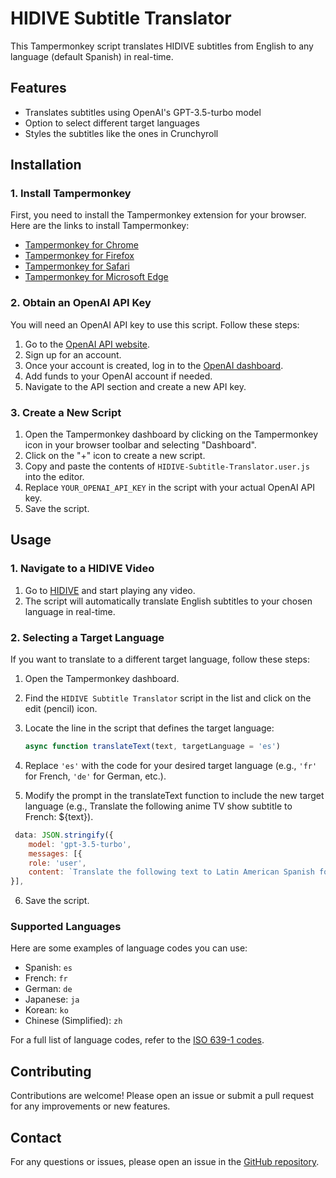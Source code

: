 # HIDIVE Subtitle Translator

This Tampermonkey script translates HIDIVE subtitles from English to any language (default Spanish) in real-time. 

## Features

- Translates subtitles using OpenAI's GPT-3.5-turbo model
- Option to select different target languages
- Styles the subtitles like the ones in Crunchyroll

## Installation

### 1. Install Tampermonkey

First, you need to install the Tampermonkey extension for your browser. Here are the links to install Tampermonkey:

- [Tampermonkey for Chrome](https://chrome.google.com/webstore/detail/tampermonkey/dhdgffkkebhmkfjojejmpbldmpobfkfo?hl=en)
- [Tampermonkey for Firefox](https://addons.mozilla.org/en-US/firefox/addon/tampermonkey/)
- [Tampermonkey for Safari](https://apps.apple.com/us/app/tampermonkey/id1482490089)
- [Tampermonkey for Microsoft Edge](https://microsoftedge.microsoft.com/addons/detail/tampermonkey/dhdgffkkebhmkfjojejmpbldmpobfkfo)

### 2. Obtain an OpenAI API Key

You will need an OpenAI API key to use this script. Follow these steps:

1. Go to the [OpenAI API website](https://beta.openai.com/signup/).
2. Sign up for an account.
3. Once your account is created, log in to the [OpenAI dashboard](https://beta.openai.com/dashboard/).
4. Add funds to your OpenAI account if needed.
5. Navigate to the API section and create a new API key.

### 3. Create a New Script

1. Open the Tampermonkey dashboard by clicking on the Tampermonkey icon in your browser toolbar and selecting "Dashboard".
2. Click on the "+" icon to create a new script.
3. Copy and paste the contents of `HIDIVE-Subtitle-Translator.user.js` into the editor.
4. Replace `YOUR_OPENAI_API_KEY` in the script with your actual OpenAI API key.
5. Save the script.

## Usage

### 1. Navigate to a HIDIVE Video

1. Go to [HIDIVE](https://www.hidive.com/) and start playing any video.
2. The script will automatically translate English subtitles to your chosen language in real-time.

### 2. Selecting a Target Language

If you want to translate to a different target language, follow these steps:

1. Open the Tampermonkey dashboard.
2. Find the `HIDIVE Subtitle Translator` script in the list and click on the edit (pencil) icon.
3. Locate the line in the script that defines the target language:
   ```javascript
   async function translateText(text, targetLanguage = 'es')
   ```

4.  Replace `'es'` with the code for your desired target language (e.g., `'fr'` for French, `'de'` for German, etc.).
5.  Modify the prompt in the translateText function to include the new target language (e.g., Translate the following anime TV show subtitle to French: ${text}).
   ```javascript
    data: JSON.stringify({
       model: 'gpt-3.5-turbo',
       messages: [{
       role: 'user',
       content: `Translate the following text to Latin American Spanish for an anime TV show: ${text}`
   }],
   ```
6.  Save the script.

### Supported Languages

Here are some examples of language codes you can use:

-   Spanish: `es`
-   French: `fr`
-   German: `de`
-   Japanese: `ja`
-   Korean: `ko`
-   Chinese (Simplified): `zh`

For a full list of language codes, refer to the [ISO 639-1 codes](https://en.wikipedia.org/wiki/List_of_ISO_639-1_codes).

Contributing
------------

Contributions are welcome! Please open an issue or submit a pull request for any improvements or new features.

Contact
-------

For any questions or issues, please open an issue in the [GitHub repository](https://github.com/aroizmand/HIDIVE-Subtitle-Translator/issues).
